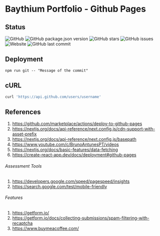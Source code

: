 # Baythium Portfolio - Github Pages

## Status

![GitHub](https://img.shields.io/github/license/damien-bayes/bth-portfolio_gh-pages?color=blueviolet&label=License&style=flat-square)
![GitHub package.json version](https://img.shields.io/github/package-json/v/damien-bayes/bth-portfolio_gh-pages?color=blueviolet&label=Version&style=flat-square)
![GitHub stars](https://img.shields.io/github/stars/damien-bayes/bth-portfolio_gh-pages?color=blueviolet&label=GitHub%20Stars&style=flat-square)
![GitHub issues](https://img.shields.io/github/issues/damien-bayes/bth-portfolio_gh-pages?color=blueviolet&label=Issues&style=flat-square)
![Website](https://img.shields.io/website?down_color=red&label=Website&style=flat-square&up_color=blueviolet&url=https://damien-bayes.github.io/bth-portfolio_gh-pages)
![GitHub last commit](https://img.shields.io/github/last-commit/damien-bayes/bth-portfolio_gh-pages?color=blueviolet&label=Last%20Commit&style=flat-square)

## Deployment

```
npm run git -- "Message of the commit"
```

## cURL

```bash
curl 'https://api.github.com/users/username'
```

## References
1. https://github.com/marketplace/actions/deploy-to-github-pages
2. https://nextjs.org/docs/api-reference/next.config.js/cdn-support-with-asset-prefix
3. https://nextjs.org/docs/api-reference/next.config.js/basepath
4. https://www.youtube.com/c/BrunoAntunesPT/videos
5. https://nextjs.org/docs/basic-features/data-fetching
6. https://create-react-app.dev/docs/deployment#github-pages

###### Assessment Tools
1. https://developers.google.com/speed/pagespeed/insights
2. https://search.google.com/test/mobile-friendly

###### Features
1. https://getform.io/
2. https://getform.io/docs/collecting-submissions/spam-filtering-with-recaptcha
3. https://www.buymeacoffee.com/
